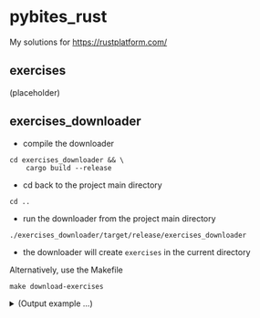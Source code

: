 # pybites_rust
My solutions for https://rustplatform.com/

## exercises

(placeholder)

## exercises_downloader

- compile the downloader
```shell
cd exercises_downloader && \
    cargo build --release
```
- cd back to the project main directory
```shell
cd ..
```
- run the downloader from the project main directory
```shell
./exercises_downloader/target/release/exercises_downloader
```
- the downloader will create `exercises` in the current directory

Alternatively, use the Makefile
```shell
make download-exercises
```

<details><summary>(Output example ...)</summary>

```shell
pybites_rust [ main][+]
➜ make download-exercises
make build-executable && \
exercises_downloader/target/release/exercises_downloader && \
echo ... all done
make[1]: Entering directory '/my/home/github/pybites_rust'
cd exercises_downloader && \
cargo build --release
    Finished `release` profile [optimized] target(s) in 0.06s
make[1]: Leaving directory '/my/home/github/pybites_rust'
Downloading the exercises from Pybites Rust (rustplatform.com) ✅
'exercises' will be created in the current directory (/my/home/github/pybites_rust/exercises)
21 exercises found!

"Strings and Slices" ✅
"URL Query Parameter Parser" ✅
"Hello Rustacean" ✅
"Vectors and Vec" ✅
"Variables and Mutability" ✅
"Json Serialization" ✅
"Simple Calculations" ✅
"Working with Enums" ✅
"Vowel Counter" ✅
"Using Structs in Rust" ✅
"Fibonacci Sequence" ✅
"Primitive Types" ✅
"Basic Tokenizer" ✅
"Reverse a String" ✅
"Variable Assigment and Mutability" ✅
"Ownership and Borrowing" ✅
"Scopes and Shadowing" ✅
"Function Return Values" ✅
"Result Handling" ✅
"Basic Struct" ✅
"Control Flow" ✅
... all done
```

</details>

